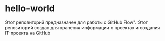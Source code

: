 # hello-world
Этот репозиторий предназначен для работы с GitHub Flow".
Этот репозиторий создан для хранения информации о проектах и создания IT-проекта на GitHub
